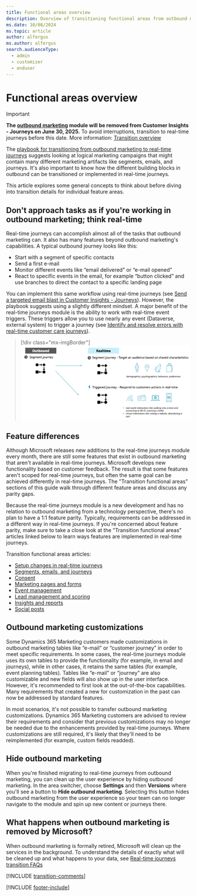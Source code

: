 ```yaml
---
title: Functional areas overview
description: Overview of transitioning functional areas from outbound marketing to real-time journeys in Dynamics 365 Customer Insights - Journeys.
ms.date: 10/08/2024
ms.topic: article
author: alfergus
ms.author: alfergus
search.audienceType: 
  - admin
  - customizer
  - enduser
---
```


# Functional areas overview

> [!IMPORTANT]
> **The [outbound marketing](user-guide.md) module will be removed from Customer Insights - Journeys on June 30, 2025.** To avoid interruptions, transition to real-time journeys before this date. More information: [Transition overview](transition-overview.md)

The [playbook for transitioning from outbound marketing to real-time journeys](https://community.dynamics.com/blogs/post/?postid=1b4394d5-7764-4484-aba9-c7f972292c10) suggests looking at logical marketing campaigns that might contain many different marketing artifacts like segments, emails, and journeys. It's also important to know how the different building blocks in outbound can be transitioned or implemented in real-time journeys.

This article explores some general concepts to think about before diving into transition details for individual feature areas.

## Don't approach tasks as if you're working in outbound marketing; think real-time

Real-time journeys can accomplish almost all of the tasks that outbound marketing can. It also has many features beyond outbound marketing's capabilities. A typical outbound journey looks like this:
-	Start with a segment of specific contacts 
-	Send a first e-mail
-	Monitor different events like “email delivered” or “e-mail opened”
-	React to specific events in the email, for example “button clicked” and use branches to direct the contact to a specific landing page

You can implement this same workflow using real-time journeys (see [Send a targeted email blast in Customer Insights - Journeys](real-time-marketing-email-get-started.md)). However, the playbook suggests using a slightly different mindset. A major benefit of the real-time journeys module is the ability to work with real-time event triggers. These triggers allow you to use nearly any event (Dataverse, external system) to trigger a journey (see [Identify and resolve errors with real-time customer care journeys](real-time-marketing-customer-care-journey.md)).

> [!div class="mx-imgBorder"]
> ![Outbound journey vs real-time journey.](media/outbound-vs-real-time-journey.png "Outbound journey vs real-time journey")

## Feature differences

Although Microsoft releases new additions to the real-time journeys module every month, there are still some features that exist in outbound marketing that aren't available in real-time journeys. Microsoft develops new functionality based on customer feedback. The result is that some features aren't scoped for real-time journeys, but often the same goal can be achieved differently in real-time journeys. The "Transition functional areas" sections of this guide walk through different feature areas and discuss any parity gaps.

Because the real-time journeys module is a new development and has no relation to outbound marketing from a technology perspective, there's no plan to have a 1:1 feature parity. Typically, requirements can be addressed in a different way in real-time journeys. If you're concerned about feature parity, make sure to take a close look at the "Transition functional areas" articles linked below to learn ways features are implemented in real-time journeys.

Transition functional areas articles:
- [Setup changes in real-time journeys](transition-walkthrough-setup.md)
- [Segments, emails, and journeys](transition-walkthrough-segments.md)
- [Consent](transition-walkthrough-consent.md)
- [Marketing pages and forms](transition-walkthrough-forms.md)
- [Event management](transition-walkthrough-events.md)
- [Lead management and scoring](transition-walkthrough-leads.md)
- [Insights and reports](transition-walkthrough-insights.md)
- [Social posts](transition-walkthrough-social-posts.md)

## Outbound marketing customizations

Some Dynamics 365 Marketing customers made customizations in outbound marketing tables like “e-mail” or “customer journey” in order to meet specific requirements. In some cases, the real-time journeys module uses its own tables to provide the functionality (for example, in email and journeys), while in other cases, it retains the same tables (for example, event planning tables). Tables like “e-mail” or “journey” are also customizable and new fields will also show up in the user interface. However, it's recommended to first look at the out-of-the-box capabilities. Many requirements that created a new for customization in the past can now be addressed by standard features.

In most scenarios, it's not possible to transfer outbound marketing customizations. Dynamics 365 Marketing customers are advised to review their requirements and consider that previous customizations may no longer be needed due to the enhancements provided by real-time journeys. Where customizations are still required, it's likely that they'll need to be reimplemented (for example, custom fields readded).

## Hide outbound marketing

When you're finished migrating to real-time journeys from outbound marketing, you can clean up the user experience by hiding outbound marketing. In the area switcher, choose **Settings** and then **Versions** where you'll see a button to **Hide outbound marketing**. Selecting this button hides outbound marketing from the user experience so your team can no longer navigate to the module and spin up new content or journeys there.

## What happens when outbound marketing is removed by Microsoft?

When outbound marketing is formally retired, Microsoft will clean up the services in the background. To understand the details of exactly what will be cleaned up and what happens to your data, see [Real-time journeys transition FAQs](transition-faqs.md#what-will-happen-to-outbound-tables-and-data-when-outbound-marketing-is-removed)

[!INCLUDE [transition-comments](./includes/transition-comments.md)]

[!INCLUDE [footer-include](./includes/footer-banner.md)]